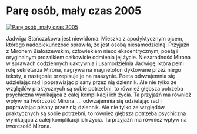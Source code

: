 Parę osób, mały czas 2005 
=============
[![Parę osób, mały czas 2005 ](http://vidos.pl/images/player.gif)](http://vidos.pl/pare-osob-maly-czas-2005)

 Jadwiga Stańczakowa jest niewidoma. Mieszka z apodyktycznym ojcem, którego nadopiekuńczość sprawiła, że jest osobą niesamodzielną. Przyjaźń z Mironem Białoszewskim, człowiekiem nieco ekscentrycznym, poetą i oryginalnym prozaikiem całkowicie odmienia jej życie. Niezaradność Mirona w sprawach codziennych uaktywnia i usamodzielnia Jadwigę, która pełni rolę sekretarza Mirona, nagrywa na magnetofon dyktowane przez niego teksty, a następnie przepisuje je na maszynie. Poeta odwzajemnia się udzielając rad i poprawiając pisany przez nią dziennik. Ale nie tylko ze względów praktycznych są sobie potrzebni, to również głębsza potrzeba psychiczna wynikająca z całej komplikacji ich życia. Ta przyjaźń ma również wpływ na twórczość Mirona.  ... odwzajemnia się udzielając rad i poprawiając pisany przez nią dziennik. Ale nie tylko ze względów praktycznych są sobie potrzebni, to również głębsza potrzeba psychiczna wynikająca z całej komplikacji ich życia. Ta przyjaźń ma również wpływ na twórczość Mirona.
